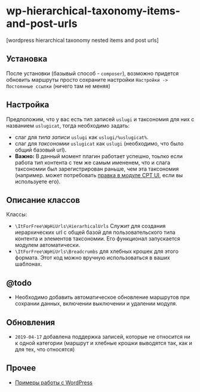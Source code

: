 # wp-hierarchical-taxonomy-items-and-post-urls
[wordpress hierarchical taxonomy nested items and post urls]


## Установка

После установки (базывый способ - `composer`), 
возможно придется обновить маршруты просто сохраните настройки `Настройки -> Постоянные ссылки` (ничего там не меняя)

## Настройка

Предположим, что у вас есть тип записей `uslugi` и таксономия для них с названием `uslugicat`, тогда 
необходимо задать:

* слаг для *типа записи* `uslugi` как `uslugi/%uslugicat%`.
* слаг для *таксономии* `uslugicat` как `uslugi`  (необходимо, что было общий базовый url).
* **Важно:** В данный момент плагин работает успешно, тоьлко если работа  тип контента с тем же самым имененем,
    что и слага таксономии был зарегистрирован раньше, чем  эта таксономия  
    (например. может потребовать [правка в модуле CPT UI](http://fkn.ktu10.com/?q=node/10764), если вы используете его).


## Описание классов

Классы:

* `\ItForFree\WpHiUrls\HierarhicalUrls` Служит для создания иерархических url с общей базой для пользовательского 
типа контента и элементов таксономии. Его  функционал запускается модулем автоматически.
* `\ItForFree\WpHiUrls\Breadcrumbs` для хлебных крошек для этого формата. Этот код можно вручную использоваться в ваших шаблонах.

## @todo

* Необходимо добавить автоматическое обновление маршрутов при сохрании данных, включении выключении и удалении модуля.


## Обновления

* `2019-04-17` добавлена поддержка записей, которые не относится ни к одной категории (маршрут и хлебные крошки выводятся так, как и для тех, что относятся)

## Прочее

* [Примеры работы с WordPress](http://fkn.ktu10.com/?q=node/10680)
